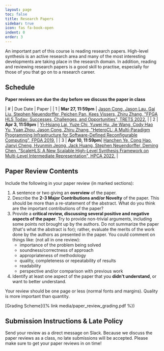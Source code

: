 ```yaml
---
layout: page
toc: false
title: Research Papers
sidebar: true
icon: fas fa-book-open
indent: 0
order: 3
---
```



An important part of this course is reading research papers.  High-level synthesis is an active research area and many of the most interesting developments are taking place in the research domain.  In addition, reading and reviewing research papers is a good skill to practise, especially for those of you that go on to a research career.  

## Schedule

**Paper reviews are due the day before we discuss the paper in class**

| # | Due Date | Paper |
| 1 | **Mar 27, 11:59pm** | [Jason Cong, Jason Lau, Gai Liu, Stephen Neuendorffer, Peichen Pan, Kees Vissers, Zhiru Zhang, "FPGA HLS Today: Successes, Challenges, and Opportunities", TRETS 2022.](https://dl.acm.org/doi/full/10.1145/3530775) |
| 2 | **Apr 3, 11:59pm** | [Yi-Hsiang Lai, Yuze Chi, Yuwei Hu, Jie Wang, Cody Hao Yu, Yuan Zhou, Jason Cong, Zhiru Zhang, "HeteroCL: A Multi-Paradigm Programming Infrastructure for Software-Defined Reconfigurable Computing", FPGA 2019.](https://dl.acm.org/doi/abs/10.1145/3289602.3293910) |
| 3 | **Apr 10, 11:59pm**| [Hanchen Ye, Cong Hao, Jianyi Cheng, Hyunmin Jeong, Jack Huang, Stephen Neuendorffer, Deming Chen, "ScaleHLS: A New Scalable High-Level Synthesis Framework on Multi-Level Intermediate Representation", HPCA 2022.](https://dl.acm.org/doi/abs/10.1145/3431920.3439297) |


## Paper Review Contents

Include the following in your paper review (in marked sections):
  1. A sentence or two giving an **overview** of the paper.
  1. Describe the **2-3 Major Contributions and/or Novelty** of the paper. This should be more than a re-statement of the abstract.  What do you think are the important contributions of the paper?
  1. Provide a **critical review, discussing several positive and negative aspects of the paper**.  Try to provide non-trivial arguments, including some points not brought up by the authors.  Do not summarize the paper (that's what the abstract is for); rather, evaluate the merits of the work done by the authors as presented in the paper. You could comment on things like: (not all in one review):
      *	importance of the problem being solved
      *	soundness/correctness of approach
      *	appropriateness of methodology
      * quality, completeness or repeatability of results
      *	readability
      *	perspective and/or comparison with previous work
  1. Identify at least one aspect of the paper that you **didn't understand**, or want to better understand.

Your review should be one page or less (normal fonts and margins).  Quality is more important than quantity.

[Grading Scheme]({% link media/paper_review_grading.pdf %})

## Submission Instructions & Late Policy
Send your review as a direct message on Slack. Because we discuss the paper reviews as a class, no late submissions will be accepted.  Please make sure to get your paper reviews in on time!



